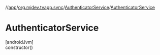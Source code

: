 //[app](../../../index.md)/[org.mjdev.tvapp.sync](../index.md)/[AuthenticatorService](index.md)/[AuthenticatorService](-authenticator-service.md)

# AuthenticatorService

[androidJvm]\
constructor()
